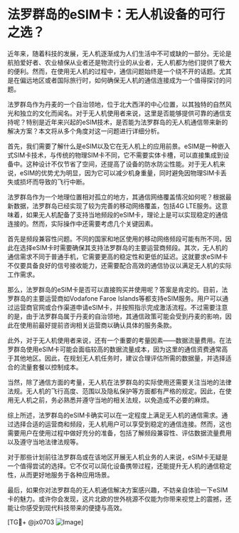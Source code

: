 # 法罗群岛的eSIM卡：无人机设备的可行之选？

近年来，随着科技的发展，无人机逐渐成为人们生活中不可或缺的一部分。无论是航拍爱好者、农业植保从业者还是物流行业的从业者，无人机都为他们提供了极大的便利。然而，在使用无人机的过程中，通信问题始终是一个绕不开的话题。尤其是在偏远地区或者国际旅行时，如何确保无人机的通信连接成为一个值得探讨的问题。

法罗群岛作为丹麦的一个自治领地，位于北大西洋的中心位置，以其独特的自然风光和独立的文化而闻名。对于无人机使用者来说，这里是否能够提供可靠的通信支持呢？特别是近年来兴起的eSIM技术，是否能为法罗群岛的无人机通信带来新的解决方案？本文将从多个角度对这一问题进行详细分析。

首先，我们需要了解什么是eSIM以及它在无人机上的应用前景。eSIM是一种嵌入式SIM卡技术，与传统的物理SIM卡不同，它不需要实体卡槽，可以直接集成到设备中。这种设计不仅节省了空间，还提高了设备的防水防尘性能。对于无人机来说，eSIM的优势尤为明显，因为它可以减少机身重量，同时避免因物理SIM卡丢失或损坏而导致的飞行中断。

法罗群岛作为一个地理位置相对孤立的地方，其通信网络覆盖情况如何呢？根据最新数据，法罗群岛已经实现了较为完善的移动网络覆盖，包括4G LTE服务。这意味着，如果无人机配备了支持当地频段的eSIM卡，理论上是可以实现稳定的通信连接的。然而，实际操作中还需要考虑几个关键因素。

首先是频段兼容性问题。不同的国家和地区使用的移动网络频段可能有所不同，因此在选择eSIM卡时需要确保其支持法罗群岛的主要运营商频段。其次，无人机的通信需求不同于普通手机，它需要更高的稳定性和更低的延迟。这就要求eSIM卡不仅要具备良好的信号接收能力，还需要配合高效的通信协议以满足无人机的实际工作需求。

那么，法罗群岛的eSIM卡是否可以直接购买并使用呢？答案是肯定的。目前，法罗群岛的主要运营商如Vodafone Faroe Islands等都支持eSIM服务。用户可以通过运营商官网或合作渠道申请eSIM卡，并按照指示完成激活流程。不过需要注意的是，由于法罗群岛属于丹麦的自治领地，其通信政策可能会受到丹麦的影响，因此在使用前最好提前咨询相关运营商以确认具体的服务条款。

此外，对于无人机使用者来说，还有一个重要的考量因素——数据流量费用。在法罗群岛使用eSIM卡可能会面临较高的数据流量成本，因为这里的通信资费通常高于其他地区。因此，在规划无人机任务时，建议合理评估所需的数据量，并选择适合的流量套餐以控制成本。

当然，除了通信方面的考量，无人机在法罗群岛的实际使用还需要关注当地的法律法规。无人机的飞行高度、范围以及隐私保护等方面都有严格的规定。因此，在使用无人机之前，务必熟悉并遵守当地的相关法规，以免造成不必要的麻烦。

综上所述，法罗群岛的eSIM卡确实可以在一定程度上满足无人机的通信需求。通过选择合适的运营商和频段，无人机用户可以享受到稳定的通信连接。然而，这也需要用户在使用过程中做好充分的准备，包括了解频段兼容性、评估数据流量费用以及遵守当地法律法规等。

对于那些计划前往法罗群岛或在该地区开展无人机业务的人来说，eSIM卡无疑是一个值得尝试的选择。它不仅可以简化设备携带过程，还能提升无人机的通信稳定性，从而更好地服务于各种应用场景。

最后，如果你对法罗群岛的无人机通信解决方案感兴趣，不妨亲自体验一下eSIM卡的魅力。或许你会发现，这片北欧的世外桃源不仅能为你带来视觉上的震撼，还能让你感受到现代科技带来的便捷与高效。

[TG💪+ @jx0703 ![Image](https://github.com/user-attachments/assets/dbca1d08-cadb-493c-b0ec-ad6f7a83f270)]